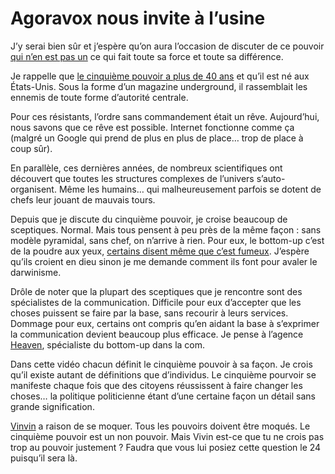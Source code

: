 # Agoravox nous invite à l’usine

J’y serai bien sûr et j’espère qu’on aura l’occasion de discuter de ce pouvoir [qui n’en est pas un](https://tcrouzet.com/definitions/) ce qui fait toute sa force et toute sa différence.

Je rappelle que [le cinquième pouvoir a plus de 40 ans](https://tcrouzet.com/2006/12/24/chronologie-du-cinquieme-pouvoir/) et qu’il est né aux États-Unis. Sous la forme d’un magazine underground, il rassemblait les ennemis de toute forme d’autorité centrale.

Pour ces résistants, l’ordre sans commandement était un rêve. Aujourd’hui, nous savons que ce rêve est possible. Internet fonctionne comme ça (malgré un Google qui prend de plus en plus de place… trop de place à coup sûr).

En parallèle, ces dernières années, de nombreux scientifiques ont découvert que toutes les structures complexes de l’univers s’auto-organisent. Même les humains… qui malheureusement parfois se dotent de chefs leur jouant de mauvais tours.

Depuis que je discute du cinquième pouvoir, je croise beaucoup de sceptiques. Normal. Mais tous pensent à peu près de la même façon : sans modèle pyramidal, sans chef, on n’arrive à rien. Pour eux, le bottom-up c’est de la poudre aux yeux, [certains disent même que c’est fumeux](http://mry.blogs.com/les_instants_emery/2007/03/carlo_revelli_l.html). J’espère qu’ils croient en dieu sinon je me demande comment ils font pour avaler le darwinisme.

Drôle de noter que la plupart des sceptiques que je rencontre sont des spécialistes de la communication. Difficile pour eux d’accepter que les choses puissent se faire par la base, sans recourir à leurs services. Dommage pour eux, certains ont compris qu’en aidant la base à s’exprimer la communication devient beaucoup plus efficace. Je pense à l’agence [Heaven](http://www.heaven.fr), spécialiste du bottom-up dans la com.

Dans cette vidéo chacun définit le cinquième pouvoir à sa façon. Je crois qu’il existe autant de définitions que d’individus. Le cinquième pourvoir se manifeste chaque fois que des citoyens réussissent à faire changer les choses… la politique politicienne étant d’une certaine façon un détail sans grande signification.

[Vinvin](http://cdelasteyrie.typepad.com/sidiese/2007/03/la_vrit_sur_le_.html) a raison de se moquer. Tous les pouvoirs doivent être moqués. Le cinquième pouvoir est un non pouvoir. Mais Vivin est-ce que tu ne crois pas trop au pouvoir justement ? Faudra que vous lui posiez cette question le 24 puisqu’il sera là.